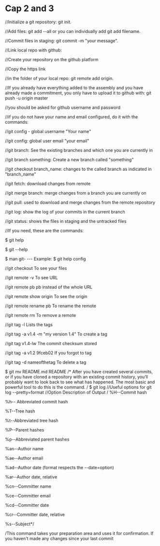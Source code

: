 # Cap 2 and 3
//Initialize a git repository: git init.

//Add files: git add --all or you can individually add git add filename.

//Commit files in staging: git commit -m "your message".

//Link local repo with github:

//Create your repository on the github platform

//Copy the https link

//in the folder of your local repo: git remote add origin.

//If you already have everything added to the assembly and you have already made a commitment, you only have to upload it to github with: git push -u origin master

//you should be asked for github username and password

//if you do not have your name and email configured, do it with the commands:

//git config - global username "Your name"

//git config: global user email "your email"

//git branch: See the existing branches and which one you are currently in

//git branch something: Create a new branch called "something"

//git checkout branch_name: changes to the called branch as indicated in "branch_name"

//git fetch: download changes from remote

//git merge branch: merge changes from a branch you are currently on

//git pull: used to download and merge changes from the remote repository

//git log: show the log of your commits in the current branch

//git status: shows the files in staging and the untracked files

//If you need, these are the commands: 

$ git help <verb>
  
$ git <verb> --help
  
$ man git-<verb> --- Example: $ git help config

//git checkout                         To see your files

//git remote -v                        To see URL

//git remote pb                         pb instead of the whole URL

//git remote show origin               To see the origin

//git remote rename pb                 To rename the remote

//git remote rm                        To remove a remote

//git tag -l                            Lists the tags 

//git tag -a v1.4 -m "my version 1.4"    To create a tag

//git tag v1.4-lw                      The commit checksum stored

//git tag -a v1.2 9fceb02              If you forgot to tag

//git tag -d nameofthetag               To delete a tag

$ git mv README.md README /* After you have created several commits, or if you have cloned a repository with an existing commit history, you’ll probably want to look back to see what has happened. The most basic and powerful tool to do this is the command. / $ git log //Useful options for git log --pretty=format //Option Description of Output / %H--Commit hash

%h-- Abbreviated commit hash

%T--Tree hash

%t--Abbreviated tree hash

%P--Parent hashes

%p--Abbreviated parent hashes

%an--Author name

%ae--Author email

%ad--Author date (format respects the --date=option)

%ar--Author date, relative

%cn--Committer name

%ce--Committer email

%cd--Committer date

%cr--Committer date, relative

%s--Subject*/

/This command takes your preparation area and uses it for confirmation. If you haven't made any changes since your last commit
